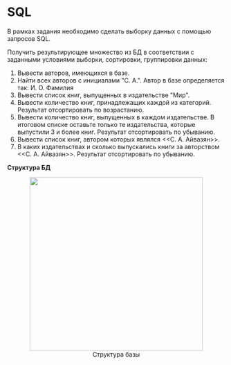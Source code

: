 # SQL
В рамках задания необходимо сделать выборку данных с помощью запросов SQL.

Получить результирующее множество из БД в соответствии с заданными условиями выборки, сортировки, группировки данных:

1. Вывести авторов, имеющихся в базе.
2. Найти всех авторов с инициалами "С. А.". Автор в базе определяется так: И. О. Фамилия
3. Вывести список книг, выпущенных в издательстве "Мир".
4. Вывести количество книг, принадлежащих каждой из категорий. Результат отсортировать по возрастанию.
5. Вывести количество книг, выпущенных в каждом издательстве. В итоговом списке оставьте только те издательства, которые выпустили 3 и более книг. Результат отсортировать по убыванию.
6. Вывести список книг, автором которых являлся <<С. А. Айвазян>>.
7. В каких издательствах и сколько выпускались книги за авторством <<С. А. Айвазян>>. Результат отсортировать по убыванию.

**Структура БД**

<figure>
<center>
<img src='https://drive.google.com/uc?export=view&id=160L6VoP2kz8mJfpFuLWF6_SdoVcvkT-J' width="400" height="400" />
<figcaption>Структура базы </figcaption></center>
</figure>
